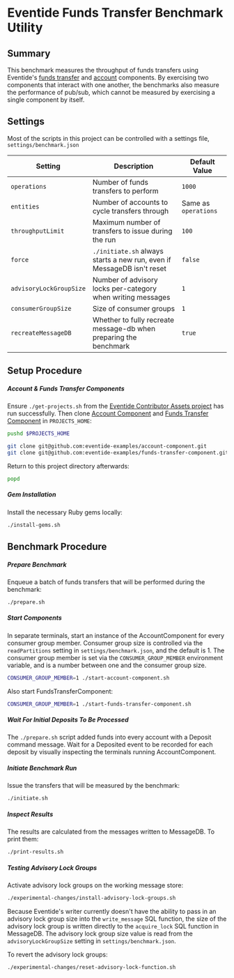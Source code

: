 # Eventide Funds Transfer Benchmark Utility

## Summary

This benchmark measures the throughput of funds transfers using Eventide's [funds transfer](https://github.com/eventide-examples/funds-transfer-component) and [account](https://github.com/eventide-examples/account-component) components. By exercising two components that interact with one another, the benchmarks also measure the performance of pub/sub, which cannot be measured by exercising a single component by itself.

## Settings

Most of the scripts in this project can be controlled with a settings file, `settings/benchmark.json`

| Setting                 | Description                                                            | Default Value        |
| ----------------------- | ---------------------------------------------------------------------- | -------------------- |
| `operations`            | Number of funds transfers to perform                                   | `1000`               |
| `entities`              | Number of accounts to cycle transfers through                          | Same as `operations` |
| `throughputLimit`       | Maximum number of transfers to issue during the run                    | `100`                |
| `force`                 | `./initiate.sh` always starts a new run, even if MessageDB isn't reset | `false`              |
| `advisoryLockGroupSize` | Number of advisory locks per-category when writing messages            | `1`                  |
| `consumerGroupSize`     | Size of consumer groups                                                | `1`                  |
| `recreateMessageDB`     | Whether to fully recreate message-db when preparing the benchmark      | `true`               |

## Setup Procedure

##### Account & Funds Transfer Components

Ensure `./get-projects.sh` from the [Eventide Contributor Assets project](https://github.com/eventide-project/contributor-assets) has run successfully. Then clone [Account Component](https://github.com/eventide-examples/account-component) and [Funds Transfer Component](https://github.com/eventide-examples/account-component) in `PROJECTS_HOME`:

``` sh
pushd $PROJECTS_HOME

git clone git@github.com:eventide-examples/account-component.git
git clone git@github.com:eventide-examples/funds-transfer-component.git
```

Return to this project directory afterwards:

``` sh
popd
```

##### Gem Installation

Install the necessary Ruby gems locally:

``` sh
./install-gems.sh
```

## Benchmark Procedure

##### Prepare Benchmark

Enqueue a batch of funds transfers that will be performed during the benchmark:

``` sh
./prepare.sh
```

##### Start Components

In separate terminals, start an instance of the AccountComponent for every consumer group member. Consumer group size is controlled via the `readPartitions` setting in `settings/benchmark.json`, and the default is 1. The consumer group member is set via the `CONSUMER_GROUP_MEMBER` environment variable, and is a number between one and the consumer group size.

``` sh
CONSUMER_GROUP_MEMBER=1 ./start-account-component.sh
```

Also start FundsTransferComponent:

``` sh
CONSUMER_GROUP_MEMBER=1 ./start-funds-transfer-component.sh
```

##### Wait For Initial Deposits To Be Processed

The `./prepare.sh` script added funds into every account with a Deposit command message. Wait for a Deposited event to be recorded for each deposit by visually inspecting the terminals running AccountComponent.

##### Initiate Benchmark Run

Issue the transfers that will be measured by the benchmark:

``` sh
./initiate.sh
```
##### Inspect Results

The results are calculated from the messages written to MessageDB. To print them:

``` sh
./print-results.sh
```

##### Testing Advisory Lock Groups

Activate advisory lock groups on the working message store:

``` sh
./experimental-changes/install-advisory-lock-groups.sh
```

Because Eventide's writer currently doesn't have the ability to pass in an advisory lock group size into the `write_message` SQL function, the size of the advisory lock group is written directly to the `acquire_lock` SQL function in MessageDB. The advisory lock group size value is read from the `advisoryLockGroupSize` setting in `settings/benchmark.json`.

To revert the advisory lock groups:

``` sh
./experimental-changes/reset-advisory-lock-function.sh
```
